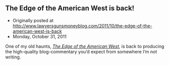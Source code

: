 ## The Edge of the American West is back!

 * Originally posted at http://www.lawyersgunsmoneyblog.com/2011/10/the-edge-of-the-american-west-is-back
 * Monday, October 31, 2011

One of my old haunts, _[The Edge of the American West](http://edgeofthewest.wordpress.com/)_, is back to producing the high-quality blog-commentary you’d expect from somewhere I’m not writing. 